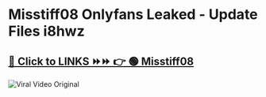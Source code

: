 
 # Misstiff08 Onlyfans Leaked - Update Files i8hwz

## <h2><a href="https://clipsfans.com/Misstiff08&ref=git">🔗 Click to LINKS ⏩⏩ 👉 🟢 Misstiff08 </a></h2>

<a href="https://clipsfans.com/Misstiff08&ref=git" rel="nofollow" data-target="animated-image.originalLink"><img src="https://i.ibb.co.com/xMMVF88/686577567.gif" alt="Viral Video Original" style="max-width: 100%; display: inline-block;" data-target="animated-image.originalImage"></a>

